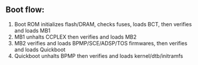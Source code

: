 ## Boot flow:

1. Boot ROM initializes flash/DRAM, checks fuses, loads BCT, then verifies and loads MB1
2. MB1 unhalts CCPLEX then verifies and loads MB2
3. MB2 verifies and loads BPMP/SCE/ADSP/TOS firmwares, then verifies and loads Quickboot
4. Quickboot unhalts BPMP then verifies and loads kernel/dtb/initramfs
